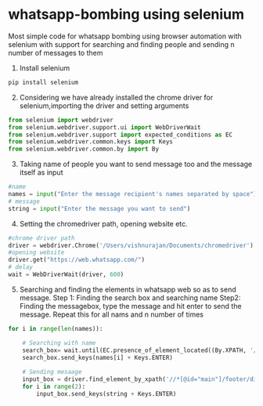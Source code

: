 # whatsapp-bombing using selenium
Most simple code for whatsapp bombing using browser automation with selenium with support for searching and finding people and
sending n number of messages to them
1. Install selenium
```python
pip install selenium
```
2. Considering we have already installed the chrome driver for selenium,importing the driver and setting arguments
```python
from selenium import webdriver 
from selenium.webdriver.support.ui import WebDriverWait 
from selenium.webdriver.support import expected_conditions as EC 
from selenium.webdriver.common.keys import Keys 
from selenium.webdriver.common.by import By 
```
3. Taking name of people you want to send message too and the message itself as input
```python
#name
names = input("Enter the message recipient's names separated by space").split()
# message
string = input("Enter the message you want to send")
```
4. Setting the chromedriver path, opening website etc.
```python
#chrome driver path
driver = webdriver.Chrome('/Users/vishnurajan/Documents/chromedriver') 
#opening website
driver.get("https://web.whatsapp.com/")
# delay
wait = WebDriverWait(driver, 600) 
```
5. Searching and finding the elements in whatsapp web so as to send message. Step 1: Finding the search box and searching name
Step2: Finding the messagebox, type the message and hit enter to send the message. Repeat this for all nams and n number of times
```python
for i in range(len(names)):

    # Searching with name
    search_box= wait.until(EC.presence_of_element_located((By.XPATH, '//*[@id="side"]/div[1]/div/label/div/div[2]'))) 
    search_box.send_keys(names[i] + Keys.ENTER)
    
    # Sending mesaage
    input_box = driver.find_element_by_xpath('//*[@id="main"]/footer/div[1]/div[2]/div/div[2]')
    for i in range(2):
        input_box.send_keys(string + Keys.ENTER)
```

